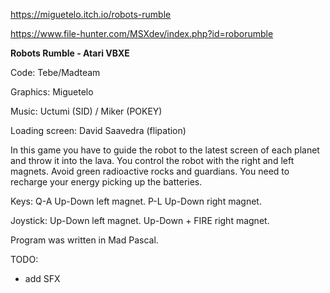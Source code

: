 https://miguetelo.itch.io/robots-rumble

https://www.file-hunter.com/MSXdev/index.php?id=roborumble

**Robots Rumble - Atari VBXE**

Code: Tebe/Madteam

Graphics: Miguetelo

Music: Uctumi (SID) / Miker (POKEY)

Loading screen: David Saavedra (flipation)

In this game you have to guide the robot to the latest screen of each planet and throw it into the lava.
You control the robot with the right and left magnets. Avoid green radioactive rocks and guardians.
You need to recharge your energy picking up the batteries.

Keys: Q-A Up-Down left magnet. P-L Up-Down right magnet.

Joystick: Up-Down left magnet. Up-Down + FIRE right magnet.

Program was written in Mad Pascal.

TODO:
- add SFX


